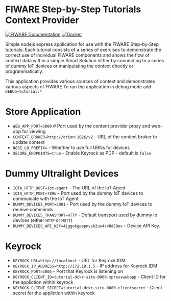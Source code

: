 # FIWARE Step-by-Step Tutorials Context Provider

[![FIWARE Documentation](https://nexus.lab.fiware.org/repository/raw/public/badges/chapters/documentation.svg)](https://fiware-tutorials.rtfd.io)
[![Docker](https://img.shields.io/docker/pulls/fiware/tutorials.context-provider.svg)](https://hub.docker.com/r/fiware/tutorials.context-provider/)

Simple nodejs express application for use with the FIWARE Step-by-Step tutorials.
Each tutorial consists of a series of exercises to demonstrate the correct use of
individual FIWARE components and shows the flow of context data within a simple Smart
Solution either by connecting to a series of dummy IoT devices or manipulating
the context directly or programmatically.


This application provides various sources of context and demonstrates various aspects of FIWARE
To run the application in debug mode add `DEBUG=tutorial:*`


# Store Application

* `WEB_APP_PORT=3000` # Port used by the content provider proxy and web-app for viewing
* `CONTEXT_BROKER=http://orion:1026/v2` - URL of the context broker to update context
* `NGSI_LD_PREFIX=` - Whether to use full URNs for devices
* `SECURE_ENDPOINTS=true` - Enable Keyrock as PDP - default is `false`


# Dummy Ultralight Devices

* `IOTA_HTTP_HOST=iot-agent` - The URL of the IoT Agent
* `IOTA_HTTP_PORT=7896`  - Port used by the dummy IoT devices to commuicate with the IoT Agent
* `DUMMY_DEVICES_PORT=3001` - Port used by the dummy IoT devices to receive commands
* `DUMMY_DEVICES_TRANSPORT=HTTP` -  Default transport used by dummy Io devices (either `HTTP` or `MQTT`)
* `DUMMY_DEVICES_API_KEY=4jggokgpepnvsb2uv4s40d59ov` - Device API Key.


# Keyrock

* `KEYROCK_URL=http://localhost` - URL for Keyrock IDM
* `KEYROCK_IP_ADDRESS=http://172.18.1.5` - IP address for Keyrock IDM
* `KEYROCK_PORT=3005` - Port that Keyrock is listening on
* `KEYROCK_CLIENT_ID=tutorial-dckr-site-0000-xpresswebapp` - Client ID for the appliction within keyrock
* `KEYROCK_CLIENT_SECRET=tutorial-dckr-site-0000-clientsecret`  - Client secret for the appliction within keyrock
